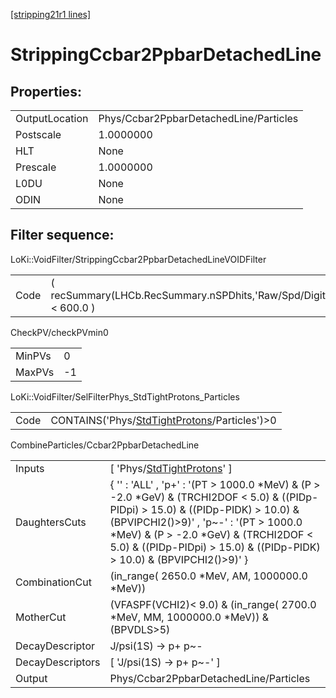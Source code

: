[[stripping21r1 lines]](./stripping21r1-index)

# StrippingCcbar2PpbarDetachedLine

## Properties:

|                |                                        |
|----------------|----------------------------------------|
| OutputLocation | Phys/Ccbar2PpbarDetachedLine/Particles |
| Postscale      | 1.0000000                              |
| HLT            | None                                   |
| Prescale       | 1.0000000                              |
| L0DU           | None                                   |
| ODIN           | None                                   |

## Filter sequence:

LoKi::VoidFilter/StrippingCcbar2PpbarDetachedLineVOIDFilter

|      |                                                                    |
|------|--------------------------------------------------------------------|
| Code | ( recSummary(LHCb.RecSummary.nSPDhits,'Raw/Spd/Digits') \< 600.0 ) |

CheckPV/checkPVmin0

|        |     |
|--------|-----|
| MinPVs | 0   |
| MaxPVs | -1  |

LoKi::VoidFilter/SelFilterPhys_StdTightProtons_Particles

|      |                                                                                                  |
|------|--------------------------------------------------------------------------------------------------|
| Code | CONTAINS('Phys/[StdTightProtons](./stripping21r1-commonparticles-stdtightprotons)/Particles')\>0 |

CombineParticles/Ccbar2PpbarDetachedLine

|                  |                                                                                                                                                                                                                                                                                                           |
|------------------|-----------------------------------------------------------------------------------------------------------------------------------------------------------------------------------------------------------------------------------------------------------------------------------------------------------|
| Inputs           | [ 'Phys/[StdTightProtons](./stripping21r1-commonparticles-stdtightprotons)' ]                                                                                                                                                                                                                           |
| DaughtersCuts    | { '' : 'ALL' , 'p+' : '(PT \> 1000.0 \*MeV) & (P \> -2.0 \*GeV) & (TRCHI2DOF \< 5.0) & ((PIDp-PIDpi) \> 15.0) & ((PIDp-PIDK) \> 10.0) & (BPVIPCHI2()\>9)' , 'p~-' : '(PT \> 1000.0 \*MeV) & (P \> -2.0 \*GeV) & (TRCHI2DOF \< 5.0) & ((PIDp-PIDpi) \> 15.0) & ((PIDp-PIDK) \> 10.0) & (BPVIPCHI2()\>9)' } |
| CombinationCut   | (in_range( 2650.0 \*MeV, AM, 1000000.0 \*MeV))                                                                                                                                                                                                                                                            |
| MotherCut        | (VFASPF(VCHI2)\< 9.0) & (in_range( 2700.0 \*MeV, MM, 1000000.0 \*MeV)) & (BPVDLS\>5)                                                                                                                                                                                                                      |
| DecayDescriptor  | J/psi(1S) -\> p+ p~-                                                                                                                                                                                                                                                                                      |
| DecayDescriptors | [ 'J/psi(1S) -\> p+ p~-' ]                                                                                                                                                                                                                                                                              |
| Output           | Phys/Ccbar2PpbarDetachedLine/Particles                                                                                                                                                                                                                                                                    |
